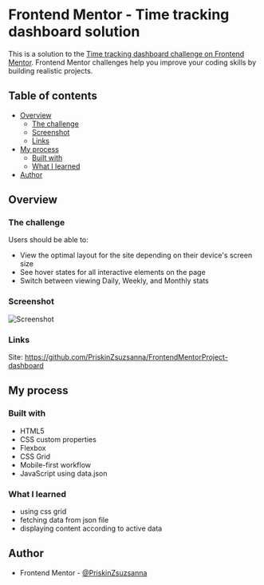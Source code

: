 # Frontend Mentor - Time tracking dashboard solution

This is a solution to the [Time tracking dashboard challenge on Frontend Mentor](https://www.frontendmentor.io/challenges/time-tracking-dashboard-UIQ7167Jw). Frontend Mentor challenges help you improve your coding skills by building realistic projects. 

## Table of contents

- [Overview](#overview)
  - [The challenge](#the-challenge)
  - [Screenshot](#screenshot)
  - [Links](#links)
- [My process](#my-process)
  - [Built with](#built-with)
  - [What I learned](#what-i-learned)
- [Author](#author)

## Overview

### The challenge

Users should be able to:

- View the optimal layout for the site depending on their device's screen size
- See hover states for all interactive elements on the page
- Switch between viewing Daily, Weekly, and Monthly stats

### Screenshot
![Screenshot](https://user-images.githubusercontent.com/121173949/213553275-15aeeb31-85a9-402a-82cc-6976f39d7dbf.png)

### Links
Site: https://github.com/PriskinZsuzsanna/FrontendMentorProject-dashboard

## My process

### Built with

- HTML5
- CSS custom properties
- Flexbox
- CSS Grid
- Mobile-first workflow
- JavaScript using data.json


### What I learned
 - using css grid
 - fetching data from json file
 - displaying content according to active data

## Author

- Frontend Mentor - [@PriskinZsuzsanna](https://www.frontendmentor.io/profile/PriskinZsuzsanna)
